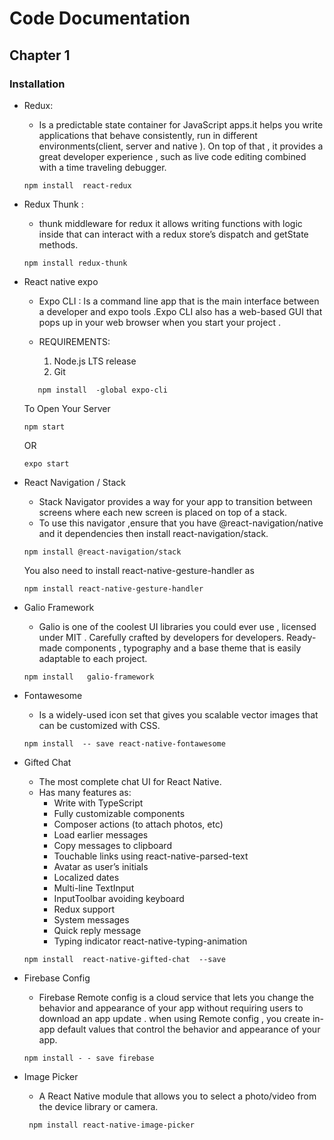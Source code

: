 # Code Documentation
## Chapter 1   
### Installation
- 	Redux: 
    - Is a predictable state container for JavaScript apps.it helps you write applications that behave consistently, run in different                                           environments(client, server and native    ). On top of that , it provides a great developer experience , such as live code editing                                       combined with a time traveling debugger.  
    
    ```
    npm install  react-redux
    ```
- 	Redux Thunk :
      - thunk middleware for redux it allows writing functions with logic inside that can interact with a redux store’s dispatch and getState methods.
      ```
      npm install redux-thunk
      ```
- 	React native expo
      - Expo CLI :
        Is a command line app that is the main interface between a developer and expo tools .Expo CLI also has a web-based GUI that pops up in your web browser when you         start your project .

      - REQUIREMENTS:
          1.	Node.js LTS release
          2.	Git
       ```
          npm install  -global expo-cli
       ```
       To Open Your Server
       ```
       npm start    
       ```
       OR
       ```
       expo start
       ```
-   React Navigation / Stack
       - Stack Navigator provides a way for your app to transition between screens where each new screen is placed on top of a stack.
       - To use this navigator ,ensure that you have @react-navigation/native  and it dependencies then install react-navigation/stack.
       ```
       npm install @react-navigation/stack
       ```
       You also need to install react-native-gesture-handler as
       ```
       npm install react-native-gesture-handler
       ```
- 	Galio Framework
      - Galio is one of the coolest UI libraries you could ever use , licensed under MIT . Carefully crafted by developers for developers. Ready-made components ,             typography and a base theme that is easily adaptable to each project.
      ```
      npm install   galio-framework
      ```
-  	Fontawesome
       - Is a widely-used icon set that gives you scalable vector images that can be customized with CSS.
       ```
       npm install  -- save react-native-fontawesome
       ```
- 	Gifted Chat
      - The most complete chat UI for React Native.
      - Has many features as:
         - 	Write with TypeScript
         -	Fully customizable components
         -	Composer actions (to attach photos, etc)
         -  Load earlier messages
         -	Copy messages to clipboard
         -	Touchable links using react-native-parsed-text
         -	Avatar as user’s initials
         -	Localized dates
         -	Multi-line TextInput
         -	InputToolbar avoiding keyboard
         -	Redux support
         -	System messages
         -	Quick reply message
         -	Typing indicator react-native-typing-animation
      ```
      npm install  react-native-gifted-chat  --save
      ```
- 	Firebase Config
       - Firebase Remote config is a cloud service that lets you change the behavior and appearance of your app without requiring users to download an app update .              when using Remote config , you create in-app default values that control the behavior and appearance of your app.
       ```
       npm install - - save firebase
       ```
- 	Image  Picker
       - A React Native module that allows you to select a photo/video from the device library or camera.
       ```
        npm install react-native-image-picker
       ```

       
